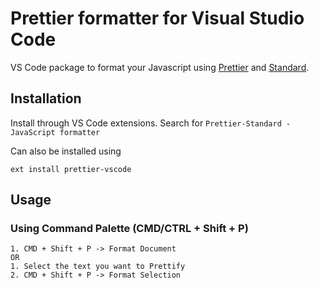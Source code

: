 # Prettier formatter for Visual Studio Code
VS Code package to format your Javascript using [Prettier](https://prettier.io/) and [Standard](https://github.com/standard/standard).

## Installation
Install through VS Code extensions. Search for `Prettier-Standard - JavaScript formatter`

Can also be installed using
```
ext install prettier-vscode
```

## Usage
### Using Command Palette (CMD/CTRL + Shift + P)
```
1. CMD + Shift + P -> Format Document
OR
1. Select the text you want to Prettify
2. CMD + Shift + P -> Format Selection
```
